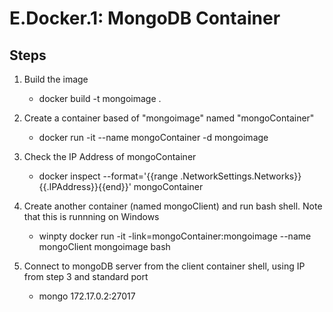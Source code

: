 # E.Docker.1: MongoDB Container

## Steps

1) Build the image

	* docker build -t mongoimage .

2) Create a container based of "mongoimage" named "mongoContainer"

	* docker run -it --name mongoContainer -d mongoimage

3) Check the IP Address of mongoContainer

	* docker inspect --format='{{range .NetworkSettings.Networks}}{{.IPAddress}}{{end}}' mongoContainer

4) Create another container (named mongoClient) and run bash shell. Note that this is runnning on Windows

	* winpty docker run -it -link=mongoContainer:mongoimage --name mongoClient mongoimage bash

5) Connect to mongoDB server from the client container shell, using IP from step 3 and standard port

	* mongo 172.17.0.2:27017
